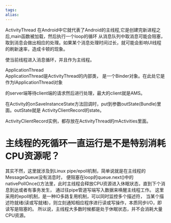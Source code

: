 ```yaml
---
tags: 
alias:
---
```

ActivityThread 在Android中它就代表了Android的主线程,它是创建完新进程之后,main函数被加载，然后执行一个loop的循环
从消息队列中取消息可能会阻塞，取到消息会做出相应的处理。如果某个消息处理时间过长，就可能会影响UI线程的刷新速率，造成卡顿的现象。

使当前线程进入消息循环，并且作为主线程。

ApplicationThread  
ApplicationThread是ActivityThread的内部类， 是一个Binder对象。在此处它是作为IApplicationThread对象

的server端等待client端的请求然后进行处理，最大的client就是AMS。



在Activity的onSaveInstanceState方法回调时，put到参数outState(Bundle)里面。outState就是 ActivityClientRecord的state。

ActivityClientRecord实例，都存放在ActivityThread的mActivities里面。

# 主线程的死循环一直运行是不是特别消耗CPU资源呢？

其实不然，这里就涉及到Linux pipe/epoll机制，简单说就是在主线程的MessageQueue没有消息时， 便阻塞在loop的queue.next()中的nativePollOnce()方法里，此时主线程会释放CPU资源进入休眠状态，直到下个消息到达或者有事务发生， 通过往pipe管道写端写入数据来唤醒主线程工作。
这里采用的epoll机制，是一种IO多路复用机制，可以同时监控多个描述符， 当某个描述符就绪(读或写就绪)，则立刻通知相应程序进行读或写操作，本质同步I/O，即读写是阻塞的。 
所以说，主线程大多数时候都是处于休眠状态，并不会消耗大量CPU资源。


